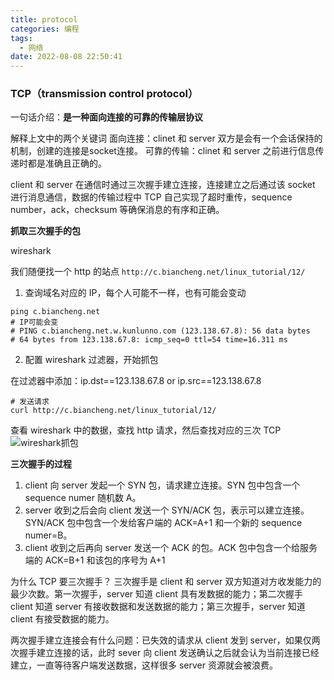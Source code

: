 ```yaml
---
title: protocol
categories: 编程
tags:
  - 网络
date: 2022-08-08 22:50:41
---
```


### TCP（transmission control protocol）

一句话介绍：**是一种面向连接的可靠的传输层协议**

解释上文中的两个关键词
面向连接：clinet 和 server 双方是会有一个会话保持的机制，创建的连接是socket连接。
可靠的传输：clinet 和 server 之前进行信息传递时都是准确且正确的。

client 和 server 在通信时通过三次握手建立连接，连接建立之后通过该 socket 进行消息通信，数据的传输过程中 TCP 自己实现了超时重传，sequence number，ack，checksum 等确保消息的有序和正确。

**抓取三次握手的包**

wireshark

我们随便找一个 http 的站点 `http://c.biancheng.net/linux_tutorial/12/`

1. 查询域名对应的 IP，每个人可能不一样，也有可能会变动

```shell
ping c.biancheng.net
# IP可能会变
# PING c.biancheng.net.w.kunlunno.com (123.138.67.8): 56 data bytes
# 64 bytes from 123.138.67.8: icmp_seq=0 ttl=54 time=16.311 ms
```

2. 配置 wireshark 过滤器，开始抓包

在过滤器中添加：ip.dst==123.138.67.8 or ip.src==123.138.67.8

```shell
# 发送请求
curl http://c.biancheng.net/linux_tutorial/12/
```

查看 wireshark 中的数据，查找 http 请求，然后查找对应的三次 TCP
![wireshark抓包](./20220922-223635.jpeg)

**三次握手的过程**

1. client 向 server 发起一个 SYN 包，请求建立连接。SYN 包中包含一个 sequence numer 随机数 A。
2. server 收到之后会向 client 发送一个 SYN/ACK 包，表示可以建立连接。SYN/ACK 包中包含一个发给客户端的 ACK=A+1 和一个新的 sequence numer=B。
3. client 收到之后再向 server 发送一个 ACK 的包。ACK 包中包含一个给服务端的 ACK=B+1 和该包的序号为 A+1

为什么 TCP 要三次握手？
三次握手是 client 和 server 双方知道对方收发能力的最少次数。第一次握手，server 知道 client 具有发数据的能力；第二次握手 client 知道 server 有接收数据和发送数据的能力；第三次握手，server 知道 client 有接受数据的能力。

两次握手建立连接会有什么问题：已失效的请求从 client 发到 server，如果仅两次握手建立连接的话，此时 sever 向 client 发送确认之后就会认为当前连接已经建立，一直等待客户端发送数据，这样很多 server 资源就会被浪费。

<!-- TODO **四次挥手的过程**

1.  -->